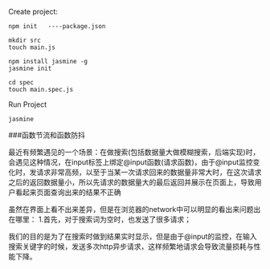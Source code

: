 Create project:
```
npm init   ----package.json

mkdir src
touch main.js

npm install jasmine -g
jasmine init

cd spec
touch main.spec.js

```

Run Project
```
jasmine
```

###函数节流和函数防抖

最近有频繁遇见的一个场景：在做搜索(包括数据量大做模糊搜索，后端实现)时，会遇见这种情况，在input标签上绑定@input函数(请求函数)，由于@input监控变化时，发请求非常高频，以至于当某一次请求回来的数据量非常大时，在这次请求之后的返回数据量小，所以先请求的数据量大的最后返回并展示在页面上，导致用户看起来页面查询出来的结果不正确

虽然在界面上看不出来差异，但是在浏览器的network中可以明显的看出来问题出在哪里：
1.首先，对于搜索词为空时，也发送了很多请求；

我们的目的是为了在搜索时做到结果实时显示，但是由于@input的监控，在输入搜索关键字的时候，发送多次http异步请求，这样频繁地请求会导致流量损耗与性能下降。
